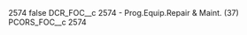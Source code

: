 <?xml version="1.0" encoding="UTF-8"?>
<CustomMetadata xmlns="http://soap.sforce.com/2006/04/metadata" xmlns:xsi="http://www.w3.org/2001/XMLSchema-instance" xmlns:xsd="http://www.w3.org/2001/XMLSchema">
    <label>2574</label>
    <protected>false</protected>
    <values>
        <field>DCR_FOC__c</field>
        <value xsi:type="xsd:string">2574 - Prog.Equip.Repair &amp; Maint. (37)</value>
    </values>
    <values>
        <field>PCORS_FOC__c</field>
        <value xsi:type="xsd:string">2574</value>
    </values>
</CustomMetadata>
